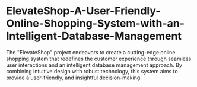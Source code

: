 # ElevateShop-A-User-Friendly-Online-Shopping-System-with-an-Intelligent-Database-Management
The "ElevateShop" project endeavors to create a cutting-edge online shopping system that redefines the customer experience through seamless user interactions and an intelligent database management approach. By combining intuitive design with robust technology, this system aims to provide a user-friendly, and insightful decision-making.
